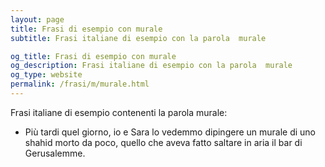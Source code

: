 ```yaml
---
layout: page
title: Frasi di esempio con murale 
subtitle: Frasi italiane di esempio con la parola  murale

og_title: Frasi di esempio con murale 
og_description: Frasi italiane di esempio con la parola  murale
og_type: website
permalink: /frasi/m/murale.html
---
```


Frasi italiane di esempio contenenti la parola murale:


- Più tardi quel giorno, io e Sara lo vedemmo dipingere un murale di uno shahid morto da poco, quello che aveva fatto saltare in aria il bar di Gerusalemme.
